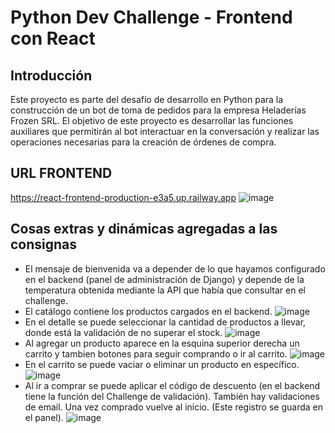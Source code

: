 # Python Dev Challenge - Frontend con React

## Introducción
Este proyecto es parte del desafío de desarrollo en Python para la construcción de un bot de toma de pedidos para la empresa Heladerías Frozen SRL. El objetivo de este proyecto es desarrollar las funciones auxiliares que permitirán al bot interactuar en la conversación y realizar las operaciones necesarias para la creación de órdenes de compra.

## URL FRONTEND
https://react-frontend-production-e3a5.up.railway.app
![image](https://github.com/francoleyes/heladerias_frozen_frontend/assets/85895403/b3230d63-5ec7-4589-99b5-2d5981a22131)

## Cosas extras y dinámicas agregadas a las consignas
- El mensaje de bienvenida va a depender de lo que hayamos configurado en el backend (panel de administración de Django) y depende de la temperatura obtenida mediante la API que había que consultar en el challenge.
- El catálogo contiene los productos cargados en el backend.
![image](https://github.com/francoleyes/heladerias_frozen_frontend/assets/85895403/38c47825-fe7d-4888-b457-28c14183f033)
- En el detalle se puede seleccionar la cantidad de productos a llevar, donde está la validación de no superar el stock.
![image](https://github.com/francoleyes/heladerias_frozen_frontend/assets/85895403/a4b77cd5-65d3-4eca-b7a3-6c3e1da48830)
- Al agregar un producto aparece en la esquina superior derecha un carrito y tambien botones para seguir comprando o ir al carrito.
![image](https://github.com/francoleyes/heladerias_frozen_frontend/assets/85895403/8f7c0267-1b47-401f-9a03-53bce2c9aa25)
- En el carrito se puede vaciar o eliminar un producto en específico.
![image](https://github.com/francoleyes/heladerias_frozen_frontend/assets/85895403/55c2ce9c-9651-4d10-b41f-1aab6b9decbf)
- Al ir a comprar se puede aplicar el código de descuento (en el backend tiene la función del Challenge de validación). También hay validaciones de email. Una vez comprado vuelve al inicio. (Este registro se guarda en el panel).
![image](https://github.com/francoleyes/heladerias_frozen_frontend/assets/85895403/1e7b39fc-a349-4b5a-9b40-4c3e94990c18)
